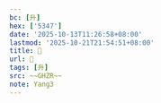 ```yaml
---
bc: [升]
hex: ['5347']
date: '2025-10-13T11:26:58+08:00'
lastmod: '2025-10-21T21:54:51+08:00'
title: 󰔨
url: 󰔨
tags: [升]
src: ~~GHZR~~
note: Yang3
---
```


